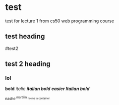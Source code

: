 # test
test for lecture 1 from cs50 web programming course
## test heading

#test2
## test 2 heading
### lol
**bold**
_italic_
**_italian bold_**
***easier Italian bold***

<sup>nashe<sup/> martiiin <sub>no me la container<sub/>
